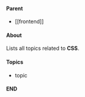 #### Parent
- [[frontend]]

#### About
Lists all topics related to **CSS**.

#### Topics
- topic

#### END



